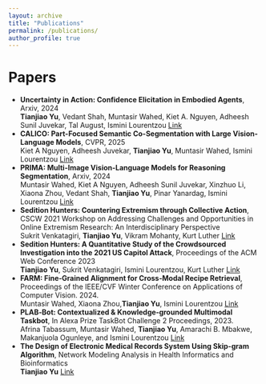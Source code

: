 ```yaml
---
layout: archive
title: "Publications"
permalink: /publications/
author_profile: true
---
```

# Papers
- **Uncertainty in Action: Confidence Elicitation in Embodied Agents**, Arxiv, 2024 <br>
**Tianjiao Yu**, Vedant Shah, Muntasir Wahed, Kiet A. Nguyen, Adheesh Sunil Juvekar, Tal August, Ismini Lourentzou
[Link](https://plan-lab.github.io/projects/ece/)
- **CALICO: Part-Focused Semantic Co-Segmentation with Large Vision-Language Models**, CVPR, 2025 <br>
Kiet A Nguyen, Adheesh Juvekar, **Tianjiao Yu**, Muntasir Wahed, Ismini Lourentzou
[Link](https://plan-lab.github.io/projects/calico/)
- **PRIMA: Multi-Image Vision-Language Models for Reasoning Segmentation**, Arxiv, 2024 <br>
Muntasir Wahed, Kiet A Nguyen, Adheesh Sunil Juvekar, Xinzhuo Li, Xiaona Zhou, Vedant Shah, **Tianjiao Yu**, Pinar Yanardag, Ismini Lourentzou
[Link](https://plan-lab.github.io/projects/prima/)
- **Sedition Hunters: Countering Extremism through Collective Action**, CSCW 2021 Workshop on Addressing Challenges and Opportunities in Online Extremism Research: An Interdisciplinary Perspective <br>
Sukrit Venkatagiri, **Tianjiao Yu**, Vikram Mohanty, Kurt Luther
[Link](https://par.nsf.gov/servlets/purl/10315695)
- **Sedition Hunters: A Quantitative Study of the Crowdsourced Investigation into the 2021 US Capitol Attack**, Proceedings of the ACM Web Conference 2023 <br>
**Tianjiao Yu**, Sukrit Venkatagiri, Ismini Lourentzou, Kurt Luther 
[Link](https://dl.acm.org/doi/pdf/10.1145/3543507.3583514)
- **FARM: Fine‐Grained Alignment for Cross‐Modal Recipe Retrieval**, Proceedings of the IEEE/CVF Winter Conference
on Applications of Computer Vision. 2024. <br>
Muntasir Wahed, Xiaona Zhou,**Tianjiao Yu**, Ismini Lourentzou
[Link](https://openaccess.thecvf.com/content/WACV2024/html/Wahed_Fine-Grained_Alignment_for_Cross-Modal_Recipe_Retrieval_WACV_2024_paper.html)
- **PLAB‐Bot: Contextualized & Knowledge‐grounded Multimodal Taskbot**, In Alexa Prize TaskBot Challenge 2 Proceedings, 2023. <br>
Afrina Tabassum, Muntasir Wahed, **Tianjiao Yu**, Amarachi B. Mbakwe, Makanjuola Ogunleye, and Ismini Lourentzou
[Link](https://www.amazon.science/alexa-prize/proceedings/plan-bot-contextualized-and-knowledge-grounded-multimodal-taskbot) 
- **The Design of Electronic Medical Records System Using Skip-gram Algorithm**, Network Modeling Analysis in Health Informatics and Bioinformatics <br>
**Tianjiao Yu** 
[Link](https://link.springer.com/article/10.1007/s13721-020-00281-4)

<!-- {% if author.googlescholar %}
  You can also find my articles on <u><a href="{{author.googlescholar}}">my Google Scholar profile</a>.</u>
{% endif %}

{% include base_path %}

{% for post in site.publications reversed %}
  {% include archive-single.html %}
{% endfor %}
 -->

